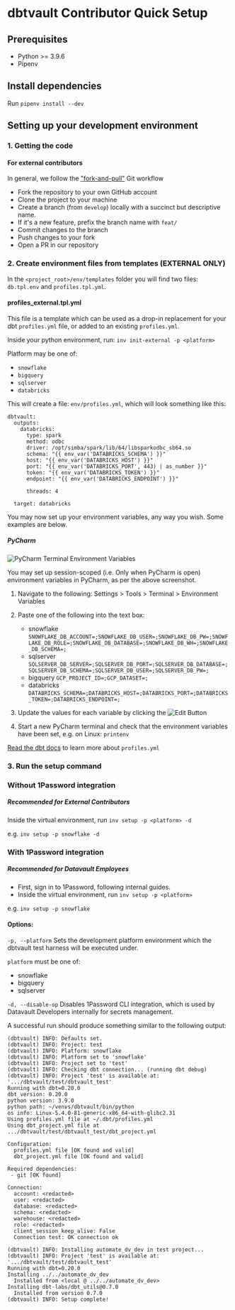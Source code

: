# dbtvault Contributor Quick Setup

## Prerequisites

- Python >= 3.9.6
- Pipenv

## Install dependencies

Run `pipenv install --dev`

## Setting up your development environment

### 1. Getting the code

#### For external contributors

In general, we follow the ["fork-and-pull"](https://github.com/susam/gitpr) Git workflow

- Fork the repository to your own GitHub account
- Clone the project to your machine
- Create a branch (from `develop`) locally with a succinct but descriptive name.
- If it's a new feature, prefix the branch name with `feat/`
- Commit changes to the branch
- Push changes to your fork
- Open a PR in our repository

### 2. Create environment files from templates (EXTERNAL ONLY)

In the `<project_root>/env/templates` folder you will find two files: `db.tpl.env` and `profiles.tpl.yml`.

#### profiles_external.tpl.yml

This file is a template which can be used as a drop-in replacement for your dbt `profiles.yml` file, or added to an
existing `profiles.yml`.

Inside your python environment, run: `inv init-external -p <platform>`

Platform may be one of:

- `snowflake`
- `bigquery`
- `sqlserver`
- `databricks`

This will create a file: `env/profiles.yml`, which will look something like this:

```
dbtvault:
  outputs:
    databricks:
      type: spark
      method: odbc
      driver: /opt/simba/spark/lib/64/libsparkodbc_sb64.so
      schema: "{{ env_var('DATABRICKS_SCHEMA') }}"
      host: "{{ env_var('DATABRICKS_HOST') }}"
      port: "{{ env_var('DATABRICKS_PORT', 443) | as_number }}"
      token: "{{ env_var('DATABRICKS_TOKEN') }}"
      endpoint: "{{ env_var('DATABRICKS_ENDPOINT') }}"

      threads: 4

  target: databricks
```

You may now set up your environment variables, any way you wish. Some examples are below.

##### PyCharm

![PyCharm Terminal Environment Variables](/assets/setup_environment.png)

You may set up session-scoped (i.e. Only when PyCharm is open) environment variables in
PyCharm, as per the above screenshot.

1. Navigate to the following:
Settings > Tools > Terminal > Environment Variables

2. Paste one of the following into the text box:

   - snowflake ```SNOWFLAKE_DB_ACCOUNT=;SNOWFLAKE_DB_USER=;SNOWFLAKE_DB_PW=;SNOWFLAKE_DB_ROLE=;SNOWFLAKE_DB_DATABASE=;SNOWFLAKE_DB_WH=;SNOWFLAKE_DB_SCHEMA=;```
   - sqlserver ```SQLSERVER_DB_SERVER=;SQLSERVER_DB_PORT=;SQLSERVER_DB_DATABASE=;SQLSERVER_DB_SCHEMA=;SQLSERVER_DB_USER=;SQLSERVER_DB_PW=;```
   - bigquery ```GCP_PROJECT_ID=;GCP_DATASET=;```
   - databricks ```DATABRICKS_SCHEMA=;DATABRICKS_HOST=;DATABRICKS_PORT=;DATABRICKS_TOKEN=;DATABRICKS_ENDPOINT=;```

3. Update the values for each variable by clicking the ![Edit Button](/assets/edit_button.PNG)
4. Start a new PyCharm terminal and check that the environment variables have been set, e.g. on Linux: `printenv`

[Read the dbt docs](https://docs.getdbt.com/dbt-cli/configure-your-profile) to learn more about `profiles.yml`

### 3. Run the setup command

### Without 1Password integration

##### Recommended for External Contributors

Inside the virtual environment, run `inv setup -p <platform> -d`

e.g. `inv setup -p snowflake -d`

### With 1Password integration

##### Recommended for Datavault Employees

- First, sign in to 1Password, following internal guides.
- Inside the virtual environment, run `inv setup -p <platform>`

e.g. `inv setup -p snowflake`

#### Options:

`-p, --platform` Sets the development platform environment which the dbtvault test harness will be executed under.

`platform` must be one of:

- snowflake
- bigquery
- sqlserver

`-d, --disable-op` Disables 1Password CLI integration, which is used by Datavault Developers internally for secrets
management.

A successful run should produce something similar to the following output:

```shell
(dbtvault) INFO: Defaults set.
(dbtvault) INFO: Project: test
(dbtvault) INFO: Platform: snowflake
(dbtvault) INFO: Platform set to 'snowflake'
(dbtvault) INFO: Project set to 'test'
(dbtvault) INFO: Checking dbt connection... (running dbt debug)
(dbtvault) INFO: Project 'test' is available at: '.../dbtvault/test/dbtvault_test'
Running with dbt=0.20.0
dbt version: 0.20.0
python version: 3.9.0
python path: ~/venvs/dbtvault/bin/python
os info: Linux-5.4.0-81-generic-x86_64-with-glibc2.31
Using profiles.yml file at ~/.dbt/profiles.yml
Using dbt_project.yml file at .../dbtvault/test/dbtvault_test/dbt_project.yml

Configuration:
  profiles.yml file [OK found and valid]
  dbt_project.yml file [OK found and valid]

Required dependencies:
 - git [OK found]

Connection:
  account: <redacted>
  user: <redacted>
  database: <redacted>
  schema: <redacted>
  warehouse: <redacted>
  role: <redacted>
  client_session_keep_alive: False
  Connection test: OK connection ok

(dbtvault) INFO: Installing automate_dv_dev in test project...
(dbtvault) INFO: Project 'test' is available at: '.../dbtvault/test/dbtvault_test'
Running with dbt=0.20.0
Installing ../../automate_dv_dev
  Installed from <local @ ../../automate_dv_dev>
Installing dbt-labs/dbt_utils@0.7.0
  Installed from version 0.7.0
(dbtvault) INFO: Setup complete!
```